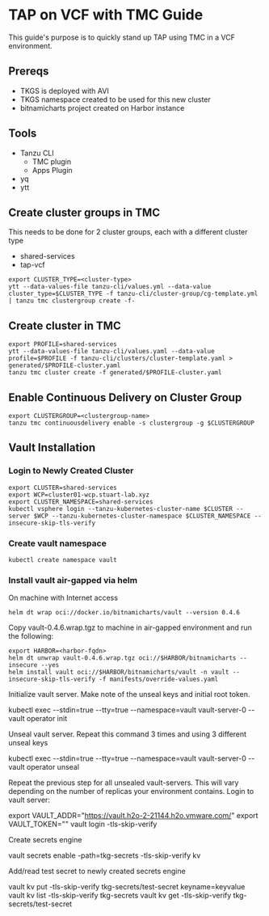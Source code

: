 # TAP on VCF with TMC Guide
This guide's purpose is to quickly stand up TAP using TMC in a VCF environment.

## Prereqs
* TKGS is deployed with AVI
* TKGS namespace created to be used for this new cluster
* bitnamicharts project created on Harbor instance

## Tools
* Tanzu CLI
    * TMC plugin
    * Apps Plugin
* yq
* ytt

## Create cluster groups in TMC

This needs to be done for 2 cluster groups, each with a different cluster type
* shared-services
* tap-vcf
```
export CLUSTER_TYPE=<cluster-type>
ytt --data-values-file tanzu-cli/values.yml --data-value cluster_type=$CLUSTER_TYPE -f tanzu-cli/cluster-group/cg-template.yml | tanzu tmc clustergroup create -f-
```

## Create cluster in TMC
```
export PROFILE=shared-services
ytt --data-values-file tanzu-cli/values.yaml --data-value profile=$PROFILE -f tanzu-cli/clusters/cluster-template.yaml > generated/$PROFILE-cluster.yaml
tanzu tmc cluster create -f generated/$PROFILE-cluster.yaml
```

## Enable Continuous Delivery on Cluster Group

```
export CLUSTERGROUP=<clustergroup-name>
tanzu tmc continuousdelivery enable -s clustergroup -g $CLUSTERGROUP
```

## Vault Installation
### Login to Newly Created Cluster
```
export CLUSTER=shared-services
export WCP=cluster01-wcp.stuart-lab.xyz
export CLUSTER_NAMESPACE=shared-services
kubectl vsphere login --tanzu-kubernetes-cluster-name $CLUSTER --server $WCP --tanzu-kubernetes-cluster-namespace $CLUSTER_NAMESPACE --insecure-skip-tls-verify
```

### Create vault namespace
```
kubectl create namespace vault
```

### Install vault air-gapped via helm
On machine with Internet access
```
helm dt wrap oci://docker.io/bitnamicharts/vault --version 0.4.6
```

Copy vault-0.4.6.wrap.tgz to machine in air-gapped environment and run the following:

```
export HARBOR=<harbor-fqdn>
helm dt unwrap vault-0.4.6.wrap.tgz oci://$HARBOR/bitnamicharts --insecure --yes
helm install vault oci://$HARBOR/bitnamicharts/vault -n vault --insecure-skip-tls-verify -f manifests/override-values.yaml
```

Initialize vault server. Make note of the unseal keys and initial root token.

kubectl exec --stdin=true --tty=true --namespace=vault vault-server-0 -- vault operator init


Unseal vault server. Repeat this command 3 times and using 3 different unseal keys

kubectl exec --stdin=true --tty=true --namespace=vault vault-server-0 -- vault operator unseal


Repeat the previous step for all unsealed vault-servers. This will vary depending on the number of replicas your environment contains.
Login to vault server:

export VAULT_ADDR="https://vault.h2o-2-21144.h2o.vmware.com/"
export VAULT_TOKEN="<from previous step>"
vault login -tls-skip-verify


Create secrets engine

vault secrets enable -path=tkg-secrets -tls-skip-verify kv


Add/read test secret to newly created secrets engine

vault kv put -tls-skip-verify tkg-secrets/test-secret keyname=keyvalue
vault kv list -tls-skip-verify tkg-secrets
vault kv get -tls-skip-verify tkg-secrets/test-secret